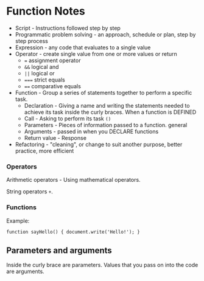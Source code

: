 # Function Notes

- Script - Instructions followed step by step
- Programmatic problem solving - an approach, schedule or plan, step by step process
- Expression - any code that evaluates to a single value
- Operator - create single value from one or more values or return
    - `=` assignment operator
    - `&&` logical and
    - `||` logical or
    - `===` strict equals
    - `==` comparative equals
- Function - Group a series of statements together to perform a specific task.
    - Declaration - Giving a name and writing the statements needed to achieve its task inside the curly braces. When a function is DEFINED
    - Call - Asking to perform its task `()`
    - Parameters - Pieces of information passed to a function. general
    - Arguments - passed in when you DECLARE functions
    - Return value - Response
- Refactoring - "cleaning", or change to suit another purpose, better practice, more efficient

### Operators

Arithmetic operators - Using mathematical operators.

String operators `+`.



### Functions 

Example:

`function sayHello() {
    document.write('Hello!');
}`

## Parameters and arguments
Inside the curly brace are parameters. Values that you pass on into the code are arguments.